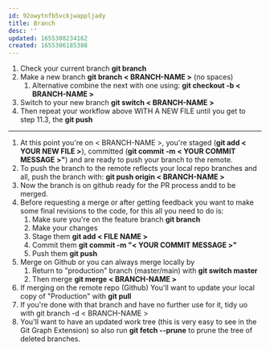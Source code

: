 ```yaml
---
id: 92owytnfb5vckjwappljady
title: Branch
desc: ''
updated: 1655308234162
created: 1655306185388
---
```

1. Check your current branch **git branch**
2. Make a new branch **git branch < BRANCH-NAME >** (no spaces)
   1. Alternative combine the next with one using: **git checkout -b < BRANCH-NAME >**
3. Switch to your new branch **git switch < BRANCH-NAME >**
4. Then repeat your workflow above WITH A NEW FILE until you get to step 11.3, the **git push**

---

1. At this point you're on < BRANCH-NAME >, you're staged (**git add < YOUR NEW FILE >**), committed (**git commit -m < YOUR COMMIT MESSAGE >"**) and are ready to push your branch to the remote.
2. To push the branch to the remote reflects your local repo branches and all, push the branch with: **git push origin < BRANCH-NAME >**
3. Now the branch is on github ready for the PR process andd to be merged.
4. Before requesting a merge or after getting feedback you want to make some final revisions to the code, for this all you need to do is:
   1. Make sure you're on the feature branch **git branch**
   2. Make your changes
   3. Stage them **git add < FILE NAME >**
   4. Commit them **git commit -m "< YOUR COMMIT MESSAGE >"**
   5. Push them **git push**
5. Merge on Github or you can always merge locally by
   1. Return to "production" branch (master/main) with **git switch master**
   2. Then merge **git merge < BRANCH-NAME >**
6. If merging on the remote repo (Github) You'll want to update your local copy of "Production" with **git pull**
7. If you're done with that branch and have no further use for it, tidy uo with git branch -d < BRANCH-NAME >
8. You'll want to have an updated work tree (this is very easy to see in the Git Graph Extension) so also run **git fetch --prune** to prune the tree of deleted branches.
